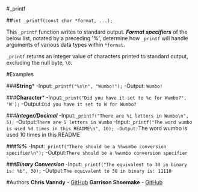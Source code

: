 #_printf

##`int _printf(const char *format, ...);`

  This `_printf` function writes to standard output. ***Format specifiers*** of the below list, notated by a preceding '%', determine how `_printf` will handle arguments of various data types within `*format`. 

  `_printf` returns an integer value of characters printed to standard output, excluding the null byte, `\0`.

#Examples

###**String***
-Input:`_printf("%s\n", "Wumbo!");`
-Output: `Wumbo!`

###**Character***
-Input:`_print("Did you have it set to %c for Wumbo?", 'W');`
-Output:`Did you have it set to W for Wumbo?`

###***Integer/Decimal***
-Input:`_printf("There are %i letters in Wumbo\n", 5);`
-Output:`There are 5 letters in Wumbo`
-Input:`_printf("The word wumbo is used %d times in this README\n", 10);
-Output:`The word wumbo is used 10 times in this README`

###***%%***
-Input:`_printf("There should be a %%wumbo conversion specifier\n");`
-Output:`There should be a %wumbo conversion specifier`

###***Binary Conversion***
-Input:`_printf("The equivalent to 30 in binary is: %b", 30);`
-Output:`The equivalent to 30 in binary is: 11110`


#Authors
**Chris Vanndy** - [GitHub](https://github.com/chrisvanndy)
**Garrison Shoemake** - [GitHub](https://github.com/Garrison-Shoemake)